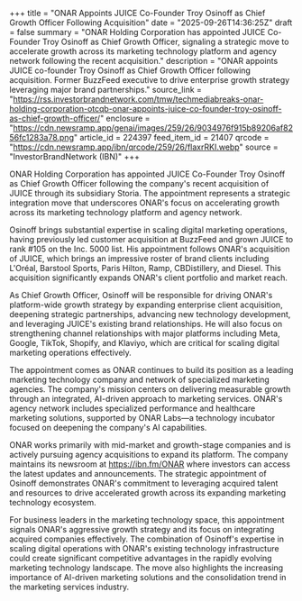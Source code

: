 +++
title = "ONAR Appoints JUICE Co-Founder Troy Osinoff as Chief Growth Officer Following Acquisition"
date = "2025-09-26T14:36:25Z"
draft = false
summary = "ONAR Holding Corporation has appointed JUICE Co-Founder Troy Osinoff as Chief Growth Officer, signaling a strategic move to accelerate growth across its marketing technology platform and agency network following the recent acquisition."
description = "ONAR appoints JUICE co-founder Troy Osinoff as Chief Growth Officer following acquisition. Former BuzzFeed executive to drive enterprise growth strategy leveraging major brand partnerships."
source_link = "https://rss.investorbrandnetwork.com/tmw/techmediabreaks-onar-holding-corporation-otcqb-onar-appoints-juice-co-founder-troy-osinoff-as-chief-growth-officer/"
enclosure = "https://cdn.newsramp.app/genai/images/259/26/9034976f915b89206af8256fc1283a78.png"
article_id = 224397
feed_item_id = 21407
qrcode = "https://cdn.newsramp.app/ibn/qrcode/259/26/flaxrRKI.webp"
source = "InvestorBrandNetwork (IBN)"
+++

<p>ONAR Holding Corporation has appointed JUICE Co-Founder Troy Osinoff as Chief Growth Officer following the company's recent acquisition of JUICE through its subsidiary Storia. The appointment represents a strategic integration move that underscores ONAR's focus on accelerating growth across its marketing technology platform and agency network.</p><p>Osinoff brings substantial expertise in scaling digital marketing operations, having previously led customer acquisition at BuzzFeed and grown JUICE to rank #105 on the Inc. 5000 list. His appointment follows ONAR's acquisition of JUICE, which brings an impressive roster of brand clients including L'Oréal, Barstool Sports, Paris Hilton, Ramp, CBDistillery, and Diesel. This acquisition significantly expands ONAR's client portfolio and market reach.</p><p>As Chief Growth Officer, Osinoff will be responsible for driving ONAR's platform-wide growth strategy by expanding enterprise client acquisition, deepening strategic partnerships, advancing new technology development, and leveraging JUICE's existing brand relationships. He will also focus on strengthening channel relationships with major platforms including Meta, Google, TikTok, Shopify, and Klaviyo, which are critical for scaling digital marketing operations effectively.</p><p>The appointment comes as ONAR continues to build its position as a leading marketing technology company and network of specialized marketing agencies. The company's mission centers on delivering measurable growth through an integrated, AI-driven approach to marketing services. ONAR's agency network includes specialized performance and healthcare marketing solutions, supported by ONAR Labs—a technology incubator focused on deepening the company's AI capabilities.</p><p>ONAR works primarily with mid-market and growth-stage companies and is actively pursuing agency acquisitions to expand its platform. The company maintains its newsroom at <a href="https://ibn.fm/ONAR" rel="nofollow" target="_blank">https://ibn.fm/ONAR</a> where investors can access the latest updates and announcements. The strategic appointment of Osinoff demonstrates ONAR's commitment to leveraging acquired talent and resources to drive accelerated growth across its expanding marketing technology ecosystem.</p><p>For business leaders in the marketing technology space, this appointment signals ONAR's aggressive growth strategy and its focus on integrating acquired companies effectively. The combination of Osinoff's expertise in scaling digital operations with ONAR's existing technology infrastructure could create significant competitive advantages in the rapidly evolving marketing technology landscape. The move also highlights the increasing importance of AI-driven marketing solutions and the consolidation trend in the marketing services industry.</p>
